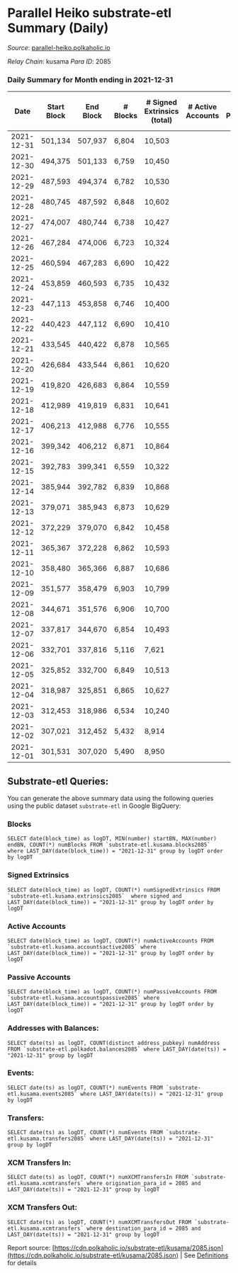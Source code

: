 # Parallel Heiko substrate-etl Summary (Daily)

_Source_: [parallel-heiko.polkaholic.io](https://parallel-heiko.polkaholic.io)

*Relay Chain*: kusama
*Para ID*: 2085



### Daily Summary for Month ending in 2021-12-31


| Date | Start Block | End Block | # Blocks | # Signed Extrinsics (total) | # Active Accounts | # Passive | # New | # Addresses with Balances | # Events | # Transfers | # XCM Transfers In | # XCM Transfers Out | Issues | 
| ---- | ----------- | --------- | -------- | --------------------------- | ----------------- | --------- | ----- | ------------------------- | -------- | ----------- | ------------------ | ------------------- | ------ |
| 2021-12-31 | 501,134 | 507,937 | 6,804 | 10,503 |  |  |  | 10,773 | 56,566 | 907 ($0.001) |   |   |  |
| 2021-12-30 | 494,375 | 501,133 | 6,759 | 10,450 |  |  |  | 10,773 | 57,122 | 1,715 ($0.003) |   |   |  |
| 2021-12-29 | 487,593 | 494,374 | 6,782 | 10,530 |  |  |  | 10,770 | 57,273 | 1,519 ($17.74) | 1 ($12.55) |   |  |
| 2021-12-28 | 480,745 | 487,592 | 6,848 | 10,602 |  |  |  | 10,770 | 57,503 | 1,324 ($0.003) | 2 ($616.95) |   |  |
| 2021-12-27 | 474,007 | 480,744 | 6,738 | 10,427 |  |  |  | 10,768 | 57,239 | 1,935 ($1.17) | 1 ($3.19) |   |  |
| 2021-12-26 | 467,284 | 474,006 | 6,723 | 10,324 |  |  |  | 10,758 | 56,120 | 1,316 ($3.66) |   |   |  |
| 2021-12-25 | 460,594 | 467,283 | 6,690 | 10,422 |  |  |  | 10,757 | 56,193 | 1,071 ($138.11) |   | 1 ($58.39) |  |
| 2021-12-24 | 453,859 | 460,593 | 6,735 | 10,432 |  |  |  | 10,755 | 56,577 | 1,327 ($92.25) |   |   |  |
| 2021-12-23 | 447,113 | 453,858 | 6,746 | 10,400 |  |  |  | 10,754 | 56,549 | 1,381 ($0.002) | 2 ($1,509.42) |   |  |
| 2021-12-22 | 440,423 | 447,112 | 6,690 | 10,410 |  |  |  | 10,752 | 56,926 | 1,818 ($93.35) |   |   |  |
| 2021-12-21 | 433,545 | 440,422 | 6,878 | 10,565 |  |  |  | 10,747 | 58,094 | 1,978 ($494.70) |   |   |  |
| 2021-12-20 | 426,684 | 433,544 | 6,861 | 10,620 |  |  |  | 10,739 | 58,220 | 1,908 ($69.70) | 3 ($210.75) | 1 ($2,175.30) |  |
| 2021-12-19 | 419,820 | 426,683 | 6,864 | 10,559 |  |  |  | 10,737 | 57,826 | 1,774 ($598.56) | 1 ($29.67) |   |  |
| 2021-12-18 | 412,989 | 419,819 | 6,831 | 10,641 |  |  |  | 10,737 | 59,363 | 2,940 ($65.24) | 3 ($336.97) | 1 ($484.99) |  |
| 2021-12-17 | 406,213 | 412,988 | 6,776 | 10,555 |  |  |  | 10,730 | 51,640 | 2,403 ($753.91) |   |   |  |
| 2021-12-16 | 399,342 | 406,212 | 6,871 | 10,864 |  |  |  | 10,729 | 39,618 | 3,776 ($28.33) | 4 ($474.28) | 1 ($258.01) |  |
| 2021-12-15 | 392,783 | 399,341 | 6,559 | 10,322 |  |  |  | 10,727 | 69,423 | 13,953 ($31,584.31) |   |   |  |
| 2021-12-14 | 385,944 | 392,782 | 6,839 | 10,868 |  |  |  | 10,727 | 43,232 | 4,329 ($331,273.62) | 1 ($534.19) |   |  |
| 2021-12-13 | 379,071 | 385,943 | 6,873 | 10,629 |  |  |  | 10,727 | 36,543 | 1,448 ($421.01) | 1 ($140.35) |   |  |
| 2021-12-12 | 372,229 | 379,070 | 6,842 | 10,458 |  |  |  | 10,727 | 36,045 | 1,376 ($117.73) |   |   |  |
| 2021-12-11 | 365,367 | 372,228 | 6,862 | 10,593 |  |  |  | 10,727 | 36,987 | 1,949 ($2,919.17) | 4 ($2,191.09) | 1 ($1,430.07) |  |
| 2021-12-10 | 358,480 | 365,366 | 6,887 | 10,686 |  |  |  | 10,724 | 35,613 | 369 ($34.79) | 1 ($34.79) |   |  |
| 2021-12-09 | 351,577 | 358,479 | 6,903 | 10,799 |  |  |  | 10,723 | 35,798 | 2 ($144,969.59) |   | 1 ($328.37) |  |
| 2021-12-08 | 344,671 | 351,576 | 6,906 | 10,700 |  |  |  | 10,723 | 36,057 | 243 ($1,737.37) |   |   |  |
| 2021-12-07 | 337,817 | 344,670 | 6,854 | 10,493 |  |  |  | 10,723 | 34,802 | 5 ($435,327.93) | 1 ($127.84) |   |  |
| 2021-12-06 | 332,701 | 337,816 | 5,116 | 7,621 |  |  |  | 10,722 | 25,488 | 1 ($132.08) |   |   |  |
| 2021-12-05 | 325,852 | 332,700 | 6,849 | 10,513 |  |  |  | 10,722 | 34,743 |   | 1 ($54.78) | 1 ($374.49) |  |
| 2021-12-04 | 318,987 | 325,851 | 6,865 | 10,627 |  |  |  | 10,721 | 34,998 |   | 1 ($90.29) |   |  |
| 2021-12-03 | 312,453 | 318,986 | 6,534 | 10,240 |  |  |  | 10,720 | 33,560 |   |   |   |  |
| 2021-12-02 | 307,021 | 312,452 | 5,432 | 8,914 |  |  |  | 10,720 | 28,753 | 7 ($1,753.54) | 5 ($1,216.37) | 3 ($2,698.70) |  |
| 2021-12-01 | 301,531 | 307,020 | 5,490 | 8,950 |  |  |  | 10,719 | 28,896 |   | 1 ($271.71) |   |  |

## Substrate-etl Queries:
You can generate the above summary data using the following queries using the public dataset `substrate-etl` in Google BigQuery:


### Blocks
```
SELECT date(block_time) as logDT, MIN(number) startBN, MAX(number) endBN, COUNT(*) numBlocks FROM `substrate-etl.kusama.blocks2085`  where LAST_DAY(date(block_time)) = "2021-12-31" group by logDT order by logDT
```


### Signed Extrinsics
```
SELECT date(block_time) as logDT, COUNT(*) numSignedExtrinsics FROM `substrate-etl.kusama.extrinsics2085`  where signed and LAST_DAY(date(block_time)) = "2021-12-31" group by logDT order by logDT
```


### Active Accounts
```
SELECT date(block_time) as logDT, COUNT(*) numActiveAccounts FROM `substrate-etl.kusama.accountsactive2085` where LAST_DAY(date(block_time)) = "2021-12-31" group by logDT order by logDT
```


### Passive Accounts
```
SELECT date(block_time) as logDT, COUNT(*) numPassiveAccounts FROM `substrate-etl.kusama.accountspassive2085` where LAST_DAY(date(block_time)) = "2021-12-31" group by logDT order by logDT
```


### Addresses with Balances:
```
SELECT date(ts) as logDT, COUNT(distinct address_pubkey) numAddress FROM `substrate-etl.polkadot.balances2085` where LAST_DAY(date(ts)) = "2021-12-31" group by logDT
```


### Events:
```
SELECT date(ts) as logDT, COUNT(*) numEvents FROM `substrate-etl.kusama.events2085` where LAST_DAY(date(ts)) = "2021-12-31" group by logDT
```


### Transfers:
```
SELECT date(ts) as logDT, COUNT(*) numEvents FROM `substrate-etl.kusama.transfers2085` where LAST_DAY(date(ts)) = "2021-12-31" group by logDT
```


### XCM Transfers In:
```
SELECT date(ts) as logDT, COUNT(*) numXCMTransfersIn FROM `substrate-etl.kusama.xcmtransfers` where origination_para_id = 2085 and LAST_DAY(date(ts)) = "2021-12-31" group by logDT
```


### XCM Transfers Out:
```
SELECT date(ts) as logDT, COUNT(*) numXCMTransfersOut FROM `substrate-etl.kusama.xcmtransfers` where destination_para_id = 2085 and LAST_DAY(date(ts)) = "2021-12-31" group by logDT
```



Report source: [https://cdn.polkaholic.io/substrate-etl/kusama/2085.json](https://cdn.polkaholic.io/substrate-etl/kusama/2085.json) | See [Definitions](/DEFINITIONS.md) for details
